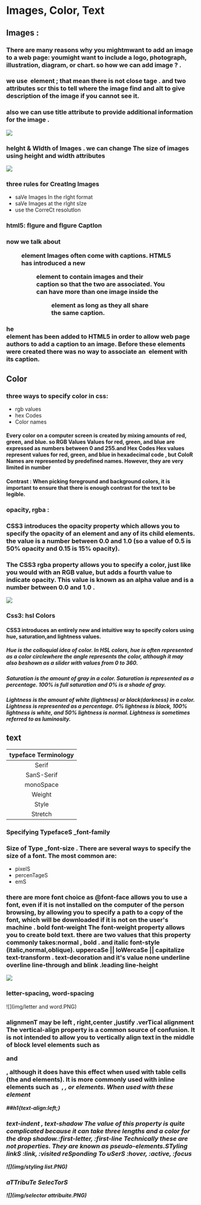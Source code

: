 # Images, Color, Text
## Images :
### There are many reasons why you mightmwant to add an image to a web page: youmight want to include a logo, photograph, illustration, diagram, or chart. so how we can add image ? .
### we use <img> element ; that mean there is not close tage . and two attributes scr this to tell where the image find  and alt to give description of the image if you cannot see it.
### also we can use title attribute to provide additional information for the image .
![](img/img_tag.png)
### heIght & WIdth of Images . we can change The size of images using height and width attributes
![](img/hw.jfif)
### three rules for CreatIng Images
+ saVe Images In the rIght format
+ saVe Images at the rIght sIze
+ use the CorreCt resolutIon
### html5: fIgure and fIgure CaptIon
### now we talk about <figure> element  Images often come with captions. HTML5 has introduced a new <figure> element to contain images and their caption so that the two are associated. You can have more than one image inside the <figure> element as long as they all share the same caption.
### he <figcaption> element has been added to HTML5 in order to allow web page authors to add a caption to an image. Before these elements were created there was no way to associate an <img> element with its caption.
## Color 
###  three ways to specify color in css:
+ rgb values
+ hex Codes
+ Color names
#### Every color on a computer screen is created by mixing amounts of red, green, and blue. so RGB Values Values for red, green, and blue are expressed as numbers between 0 and 255.and Hex Codes Hex values represent values for red, green, and blue in hexadecimal code , but ColoR Names are represented by predefined names. However, they are very limited in number
#### Contrast : When picking foreground and background colors, it is important to ensure that there is enough contrast for the text to be legible.
### opacity, rgba :
### CSS3 introduces the opacity property which allows you to specify the opacity of an element and any of its child elements. the value is a number between 0.0 and 1.0 (so a value of 0.5 is 50% opacity and 0.15 is 15% opacity).
### The CSS3 rgba property allows you to specify a color, just like you would with an RGB value, but adds a fourth value to indicate opacity. This value is known as an alpha value and is a number between 0.0 and 1.0 .
![](img/Capture.PNG)
### Css3: hsl Colors
#### CSS3 introduces an entirely new and intuitive way to specify colors using hue, saturation,and lightness values.
##### Hue is the colloquial idea of color. In HSL colors, hue is often represented as a color circlewhere the angle represents the color, although it may also beshown as a slider with values from 0 to 360.
##### Saturation is the amount of gray in a color. Saturation is represented as a percentage. 100% is full saturation and 0% is a shade of gray.
##### Lightness is the amount of white (lightness) or black(darkness) in a color. Lightness is represented as a percentage. 0% lightness is black, 100% lightness is white, and 50% lightness is normal. Lightness is sometimes referred to as luminosity.
## text 

|typeface Terminology |                          
|:-------------------:|
|       Serif         |   
|    SanS-Serif       |
|      monoSpace      |
|       Weight        |
|     Style           |
|       Stretch       |

### Specifying TypefaceS _font-family
### Size of Type _font-size . There are several ways to specify the size of a font. The most common are:
* pixelS
* percenTageS
* emS
### there are more font choice as @font-face  allows you to use a font, even if it is not installed on the computer of the person browsing, by allowing you to specify a path to a copy of the font, which will be downloaded if it is not on the user's machine . bold font-weight The font-weight property allows you to create bold text. there are two values that this property commonly takes:normal , bold . and italic font-style (italic,normal,oblique). uppercaSe || loWercaSe || capitalize text-transform . text-decoration and it's value none underline overline line-through and blink .leading line-height
![](https://sierrasummit2005.org/wp-img/html/css-font-shorthand.jpg)
### letter-spacing, word-spacing
![](img/letter and word.PNG)
### alignmenT may be left , right,center ,justify .verTical alignment The vertical-align property is a common source of confusion. It is not intended to allow you to vertically align text in the middle of block level elements such as <p> and <div> , although it does have this effect when used with table cells (the <td> and <th> elements). It is more commonly used with inline elements such as <img> , <em> , or <strong> elements. When used with these element
##h1{text-align:left;}
### text-indent , text-shadow The value of this property is quite complicated because it can take three lengths and a color for the drop shadow.:first-letter, :first-line Technically these are not properties. They are known as pseudo-elements.STyling linkS :link, :visited reSponding To uSerS :hover, :active, :focus
![](img/styling list.PNG)
### aTTribuTe SelecTorS
![](img/selector attribuite.PNG)

